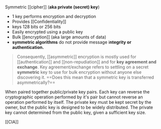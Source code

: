 Symmetric [[cipher]] (**aka private (secret) key**)
- 1 key performs encryption and decryption 
- Provides [[Confidentiality]] 
- keys 128 bits or 256 bits
- Easily encrypted using a public key
- Bulk [[encryption]] (aka large amounts of data)
- **symmetric algorithms** do not provide message i**ntegrity or authentication.**

>Consequently, [[asymmetric]] encryption is mostly used for [[authentication]] and [[non-repudiation]] and for **key agreement and exchange**. Key agreement/exchange refers to settling on a secret **symmetric** key to use for bulk encryption without anyone else discovering it.
==Does this mean that a symmetric key is transferred asymmetrically?==

When paired together public/private key pairs.  Each key can reverse the cryptographic operation performed by it's pair but cannot reverse an operation performed by itself.  The private key must be kept secret by the owner, but the public key is designed to be widely distributed.  The private key cannot determined from the public key, given a sufficient key size.

[[CIA]]